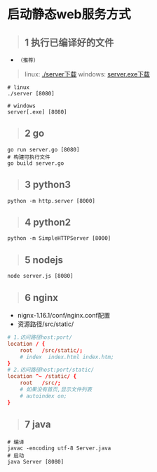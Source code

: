 # 启动静态web服务方式

> ## 1 执行已编译好的文件

* `（推荐）`

> linux: [./server下载](https://dev.tencent.com/u/wujing2417/p/docsify/git/raw/coding-pages/server)
windows: [server.exe下载](https://dev.tencent.com/u/wujing2417/p/docsify/git/raw/coding-pages/server.exe)

```shell
# linux
./server [8080]

# windows
server[.exe] [8080]
```

> ## 2 go

```shell
go run server.go [8080]
# 构建可执行文件
go build server.go
```

> ## 3 python3

```shell
python -m http.server [8000]
```

> ## 4 python2

```shell
python -m SimpleHTTPServer [8000]
```

> ## 5 nodejs

```shell
node server.js [8080]
```

> ## 6 nginx

* nignx-1.16.1/conf/nginx.conf配置
* 资源路径/src/static/

```conf
# 1.访问路径host:port/
location / {
    root   /src/static/;
    # index  index.html index.htm;
}
# 2.访问路径host:port/static/
location ^~ /static/ {
    root   /src/;
    # 如果没有首页,显示文件列表
    # autoindex on;
}
```

> ## 7 java

```shell
# 编译
javac -encoding utf-8 Server.java
# 启动
java Server [8080]
```
